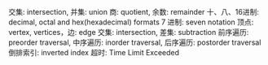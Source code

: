 交集: intersection, 并集: union
商: quotient, 余数: remainder
十、八、16进制: decimal, octal and hex(hexadecimal) formats 
7 进制: seven notation 
顶点: vertex, vertices，边: edge
交集: intersection, 差集:  subtraction
前序遍历: preorder traversal, 中序遍历: inorder traversal, 后序遍历: postorder traversal
倒排索引: inverted index
超时: Time Limit Exceeded